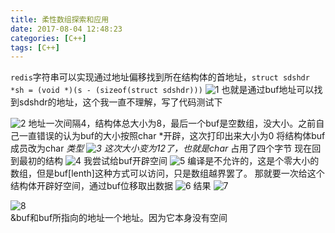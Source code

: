 ```yaml
---
title: 柔性数组探索和应用
date: 2017-08-04 12:48:23
categories: [C++]
tags: [C++]
---
```

`redis`字符串可以实现通过地址偏移找到所在结构体的首地址，`struct sdshdr *sh = (void *)(s - (sizeof(struct sdshdr)))`
![1](1.png)
也就是通过buf地址可以找到sdshdr的地址，这个我一直不理解，写了代码测试下
<!--more-->
![2](2.png)
地址一次间隔4，结构体总大小为8，最后一个buf是空数组，没大小。之前自己一直错误的认为buf的大小按照char *开辟，这次打印出来大小为0
将结构体buf成员改为char *类型
![3](3.png)
这次大小变为12了，也就是char* 占用了四个字节
 现在回到最初的结构
![4](4.png)
 我尝试给buf开辟空间
![5](5.png)
编译是不允许的，这是个零大小的数组，但是buf[lenth]这种方式可以访问，只是数组越界罢了。
那就要一次给这个结构体开辟好空间，通过buf位移取出数据
![6](6.png)
结果
![7](7.png)  
  
![8](8.png)  
&buf和buf所指向的地址一个地址。因为它本身没有空间